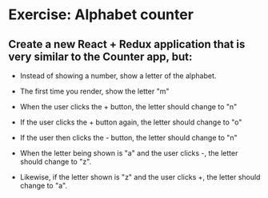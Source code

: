 # Exercise: Alphabet counter

## Create a new React + Redux application that is very similar to the Counter app, but:

- Instead of showing a number, show a letter of the alphabet.
- The first time you render, show the letter "m"
- When the user clicks the + button, the letter should change to "n"
- If the user clicks the + button again, the letter should change to "o"
- If the user then clicks the - button, the letter should change to "n"
- When the letter being shown is "a" and the user clicks -, the letter should change to "z".

- Likewise, if the letter shown is "z" and the user clicks +, the letter should change to "a".